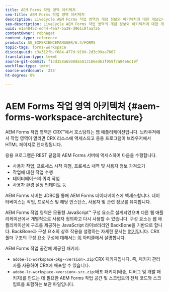 ```yaml
---
title: AEM Forms 작업 영역 아키텍처
seo-title: AEM Forms 작업 영역 아키텍처
description: LiveCycle AEM Forms 작업 영역의 개념 정보와 아키텍처에 대한 개요입니다.
seo-description: LiveCycle AEM Forms 작업 영역의 개념 정보와 아키텍처에 대한 개요입니다.
uuid: e1a48452-ed44-4ea7-ba38-d961c8faafa5
contentOwner: robhagat
content-type: reference
products: SG_EXPERIENCEMANAGER/6.4/FORMS
topic-tags: forms-workspace
discoiquuid: c3a312fb-f684-477d-916d-2d3c99aa7607
translation-type: tm+mt
source-git-commit: f13d358a6508da5813186ed61f959f7a84e6c19f
workflow-type: tm+mt
source-wordcount: '235'
ht-degree: 0%

---
```



# AEM Forms 작업 영역 아키텍처 {#aem-forms-workspace-architecture}

AEM Forms 작업 영역은 CRX™에서 호스팅되는 웹 애플리케이션입니다. 브라우저에서 작업 영역이 열리면 CRX 리소스에 액세스되고 응용 프로그램이 브라우저에서 HTML 페이지로 렌더링됩니다.

응용 프로그램은 REST 끝점의 AEM Forms 서버에 액세스하여 다음을 수행합니다.

* 사용자 작업, 프로세스 시작 지점, 프로세스 내역 및 사용자 정보 가져오기
* 작업에 대한 작업 수행
* 데이터베이스의 쿼리 작업
* 사용자 환경 설정 업데이트 등

AEM Forms 서버는 JDBC를 통해 AEM Forms 데이터베이스에 액세스합니다. 데이터베이스는 작업, 프로세스 및 해당 인스턴스, 사용자 및 관련 정보를 유지합니다.

AEM Forms 작업 영역은 모듈형 JavaScript™ 구성 요소로 설계되었으며 다른 웹 애플리케이션에서 개별적으로 사용자 정의하고 다시 사용할 수 있습니다. 구성 요소는 웹 애플리케이션에 구조를 제공하는 JavaScript 라이브러리인 BackBone을 기반으로 합니다. BackBone과 구성 요소의 상호 작용을 설명하는 자세한 문서는 [여기](/help/forms/using/backbone-interaction.md)입니다. CRX 폴더 구조의 구성 요소 구성에 대해서는 [이](/help/forms/using/folder-structure.md) 아티클에서 설명합니다.

AEM Forms 작업 공간에 제공된 패키지:

* `adobe-lc-workspace-pkg-<version>.zip`:CRX 패키지입니다. 즉, 패키지 관리자를 사용하여 CRX에 배포할 수 있습니다.
* `adobe-lc-workspace-<version>-src.zip`:배포 패키지(배송, 디버그 및 개발 패키지)를 만드는 데 필요한 AEM Forms 작업 공간 및 스크립트의 전체 코드와 스크립트를 포함하는 보관 파일입니다.
